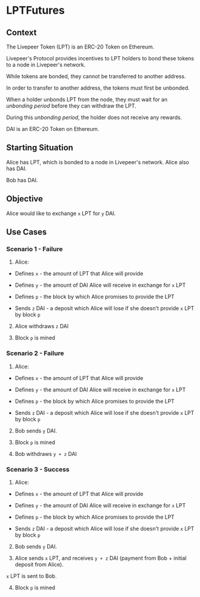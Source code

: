 # LPTFutures

## Context

The Livepeer Token (LPT) is an ERC-20 Token on Ethereum.

Livepeer's Protocol provides incentives to LPT holders to bond these tokens to a node in Livepeer's network.

While tokens are bonded, they cannot be transferred to another address.

In order to transfer to another address, the tokens must first be unbonded.

When a holder unbonds LPT from the node, they must wait for an _unbonding period_ before they can withdraw the LPT.

During this _unbonding period_, the holder does not receive any rewards.

DAI is an ERC-20 Token on Ethereum.

## Starting Situation

Alice has LPT, which is bonded to a node in Livepeer's network. Alice also has DAI.

Bob has DAI.

## Objective

Alice would like to exchange `x` LPT for `y` DAI.

## Use Cases

### Scenario 1 - Failure

1. Alice:

- Defines `x` - the amount of LPT that Alice will provide
- Defines `y` - the amount of DAI Alice will receive in exchange for `x` LPT
- Defines `p` - the block by which Alice promises to provide the LPT

- Sends `z` DAI - a deposit which Alice will lose if she doesn't provide `x` LPT by block `p`

2. Alice withdraws `z` DAI

3. Block `p` is mined

### Scenario 2 - Failure

1. Alice:

- Defines `x` - the amount of LPT that Alice will provide
- Defines `y` - the amount of DAI Alice will receive in exchange for `x` LPT
- Defines `p` - the block by which Alice promises to provide the LPT

- Sends `z` DAI - a deposit which Alice will lose if she doesn't provide `x` LPT by block `p`

2. Bob sends `y` DAI.

3. Block `p` is mined

4. Bob withdraws `y + z` DAI

### Scenario 3 - Success

1. Alice:

- Defines `x` - the amount of LPT that Alice will provide
- Defines `y` - the amount of DAI Alice will receive in exchange for `x` LPT
- Defines `p` - the block by which Alice promises to provide the LPT

- Sends `z` DAI - a deposit which Alice will lose if she doesn't provide `x` LPT by block `p`

2. Bob sends `y` DAI.

3. Alice sends `x` LPT, and receives `y + z` DAI (payment from Bob + initial deposit from Alice).

`x` LPT is sent to Bob.

4. Block `p` is mined
